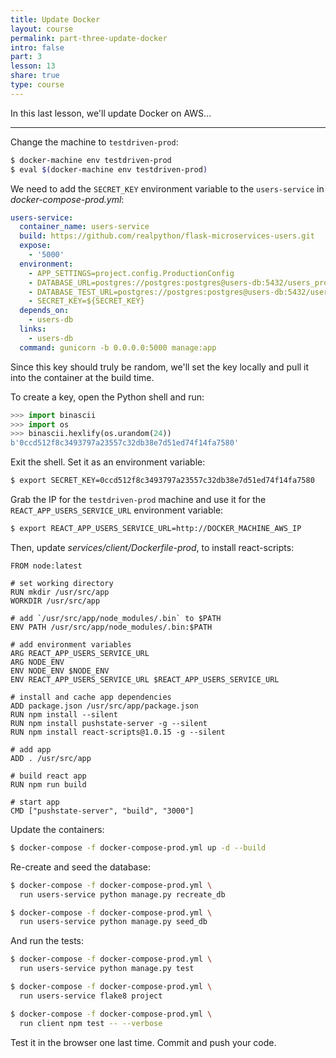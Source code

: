```yaml
---
title: Update Docker
layout: course
permalink: part-three-update-docker
intro: false
part: 3
lesson: 13
share: true
type: course
---
```


In this last lesson, we'll update Docker on AWS...

---

Change the machine to `testdriven-prod`:

```sh
$ docker-machine env testdriven-prod
$ eval $(docker-machine env testdriven-prod)
```

We need to add the `SECRET_KEY` environment variable to the `users-service` in *docker-compose-prod.yml*:

```yaml
users-service:
  container_name: users-service
  build: https://github.com/realpython/flask-microservices-users.git
  expose:
    - '5000'
  environment:
    - APP_SETTINGS=project.config.ProductionConfig
    - DATABASE_URL=postgres://postgres:postgres@users-db:5432/users_prod
    - DATABASE_TEST_URL=postgres://postgres:postgres@users-db:5432/users_test
    - SECRET_KEY=${SECRET_KEY}
  depends_on:
    - users-db
  links:
    - users-db
  command: gunicorn -b 0.0.0.0:5000 manage:app
```

Since this key should truly be random, we'll set the key locally and pull it into the container at the build time.

To create a key, open the Python shell and run:

```python
>>> import binascii
>>> import os
>>> binascii.hexlify(os.urandom(24))
b'0ccd512f8c3493797a23557c32db38e7d51ed74f14fa7580'
```

Exit the shell. Set it as an environment variable:

```sh
$ export SECRET_KEY=0ccd512f8c3493797a23557c32db38e7d51ed74f14fa7580
```

Grab the IP for the `testdriven-prod` machine and use it for the `REACT_APP_USERS_SERVICE_URL` environment variable:

```sh
$ export REACT_APP_USERS_SERVICE_URL=http://DOCKER_MACHINE_AWS_IP
```

Then, update *services/client/Dockerfile-prod*, to install react-scripts:

```
FROM node:latest

# set working directory
RUN mkdir /usr/src/app
WORKDIR /usr/src/app

# add `/usr/src/app/node_modules/.bin` to $PATH
ENV PATH /usr/src/app/node_modules/.bin:$PATH

# add environment variables
ARG REACT_APP_USERS_SERVICE_URL
ARG NODE_ENV
ENV NODE_ENV $NODE_ENV
ENV REACT_APP_USERS_SERVICE_URL $REACT_APP_USERS_SERVICE_URL

# install and cache app dependencies
ADD package.json /usr/src/app/package.json
RUN npm install --silent
RUN npm install pushstate-server -g --silent
RUN npm install react-scripts@1.0.15 -g --silent

# add app
ADD . /usr/src/app

# build react app
RUN npm run build

# start app
CMD ["pushstate-server", "build", "3000"]
```

Update the containers:

```sh
$ docker-compose -f docker-compose-prod.yml up -d --build
```

Re-create and seed the database:

```sh
$ docker-compose -f docker-compose-prod.yml \
  run users-service python manage.py recreate_db

$ docker-compose -f docker-compose-prod.yml \
  run users-service python manage.py seed_db
```

And run the tests:

```sh
$ docker-compose -f docker-compose-prod.yml \
  run users-service python manage.py test

$ docker-compose -f docker-compose-prod.yml \
  run users-service flake8 project

$ docker-compose -f docker-compose-prod.yml \
  run client npm test -- --verbose
```

Test it in the browser one last time. Commit and push your code.
